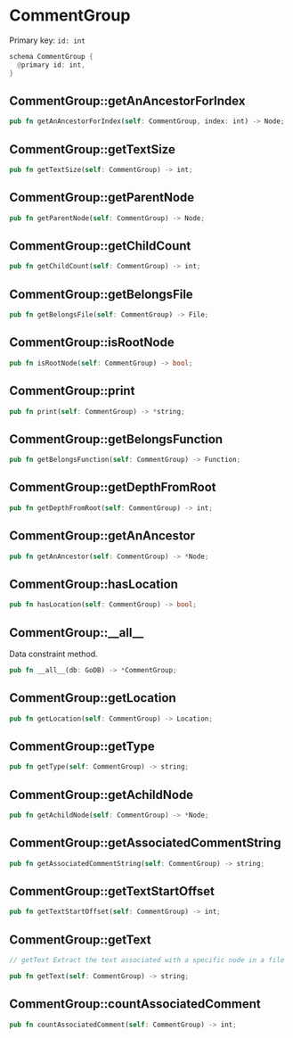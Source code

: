 # CommentGroup

Primary key: `id: int`

```rust
schema CommentGroup {
  @primary id: int,
}
```
## CommentGroup::getAnAncestorForIndex

```rust
pub fn getAnAncestorForIndex(self: CommentGroup, index: int) -> Node;
```
## CommentGroup::getTextSize

```rust
pub fn getTextSize(self: CommentGroup) -> int;
```
## CommentGroup::getParentNode

```rust
pub fn getParentNode(self: CommentGroup) -> Node;
```
## CommentGroup::getChildCount

```rust
pub fn getChildCount(self: CommentGroup) -> int;
```
## CommentGroup::getBelongsFile

```rust
pub fn getBelongsFile(self: CommentGroup) -> File;
```
## CommentGroup::isRootNode

```rust
pub fn isRootNode(self: CommentGroup) -> bool;
```
## CommentGroup::print

```rust
pub fn print(self: CommentGroup) -> *string;
```
## CommentGroup::getBelongsFunction

```rust
pub fn getBelongsFunction(self: CommentGroup) -> Function;
```
## CommentGroup::getDepthFromRoot

```rust
pub fn getDepthFromRoot(self: CommentGroup) -> int;
```
## CommentGroup::getAnAncestor

```rust
pub fn getAnAncestor(self: CommentGroup) -> *Node;
```
## CommentGroup::hasLocation

```rust
pub fn hasLocation(self: CommentGroup) -> bool;
```
## CommentGroup::\_\_all\_\_

Data constraint method.

```rust
pub fn __all__(db: GoDB) -> *CommentGroup;
```
## CommentGroup::getLocation

```rust
pub fn getLocation(self: CommentGroup) -> Location;
```
## CommentGroup::getType

```rust
pub fn getType(self: CommentGroup) -> string;
```
## CommentGroup::getAchildNode

```rust
pub fn getAchildNode(self: CommentGroup) -> *Node;
```
## CommentGroup::getAssociatedCommentString

```rust
pub fn getAssociatedCommentString(self: CommentGroup) -> string;
```
## CommentGroup::getTextStartOffset

```rust
pub fn getTextStartOffset(self: CommentGroup) -> int;
```
## CommentGroup::getText

```java
// getText Extract the text associated with a specific node in a file
```
```rust
pub fn getText(self: CommentGroup) -> string;
```
## CommentGroup::countAssociatedComment

```rust
pub fn countAssociatedComment(self: CommentGroup) -> int;
```
